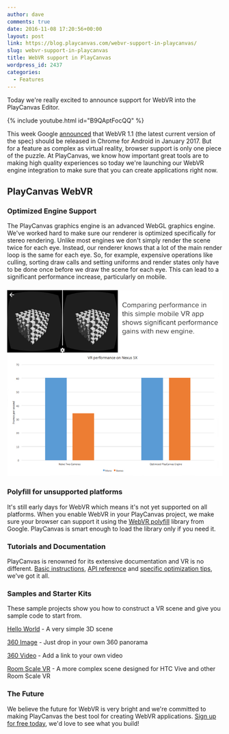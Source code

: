 ```yaml
---
author: dave
comments: true
date: 2016-11-08 17:20:56+00:00
layout: post
link: https://blog.playcanvas.com/webvr-support-in-playcanvas/
slug: webvr-support-in-playcanvas
title: WebVR support in PlayCanvas
wordpress_id: 2437
categories:
  - Features
---
```


Today we're really excited to announce support for WebVR into the PlayCanvas Editor.

{% include youtube.html id="B9QAptFocQQ" %}

This week Google [announced](https://www.roadtovr.com/google-launching-webvr-support-for-android-chrome-in-january-desktop-to-follow/) that WebVR 1.1 (the latest current version of the spec) should be released in Chrome for Android in January 2017. But for a feature as complex as virtual reality, browser support is only one piece of the puzzle. At PlayCanvas, we know how important great tools are to making high quality experiences so today we're launching our WebVR engine integration to make sure that you can create applications right now.

## PlayCanvas WebVR

### Optimized Engine Support

The PlayCanvas graphics engine is an advanced WebGL graphics engine. We've worked hard to make sure our renderer is optimized specifically for stereo rendering. Unlike most engines we don't simply render the scene twice for each eye. Instead, our renderer knows that a lot of the main render loop is the same for each eye. So, for example, expensive operations like culling, sorting draw calls and setting uniforms and render states only have to be done once before we draw the scene for each eye. This can lead to a significant performance increase, particularly on mobile.

### ![](/assets/media/vr-comparison-1.jpg)

### Polyfill for unsupported platforms

It's still early days for WebVR which means it's not yet supported on all platforms. When you enable WebVR in your PlayCanvas project, we make sure your browser can support it using the [WebVR polyfill](https://github.com/googlevr/webvr-polyfill) library from Google. PlayCanvas is smart enough to load the library only if you need it.

### Tutorials and Documentation

PlayCanvas is renowned for its extensive documentation and VR is no different. [Basic instructions](https://developer.playcanvas.com/en/user-manual/xr/vr/), [API reference](https://developer.playcanvas.com/en/api/pc.XrManager.html) and [specific optimization tips](https://developer.playcanvas.com/en/user-manual/xr/optimizing-webxr/), we've got it all.

### Samples and Starter Kits

These sample projects show you how to construct a VR scene and give you sample code to start from.

[Hello World](https://playcanvas.com/project/433339/overview/webvr-hello-world) - A very simple 3D scene

[360 Image](https://playcanvas.com/project/434266/overview/webvr-360-image) - Just drop in your own 360 panorama

[360 Video](https://playcanvas.com/project/434444/overview/webvr-360-video) - Add a link to your own video

[Room Scale VR](https://playcanvas.com/project/434546/overview/webvr-orange-room) - A more complex scene designed for HTC Vive and other Room Scale VR

### The Future

We believe the future for WebVR is very bright and we're committed to making PlayCanvas the best tool for creating WebVR applications. [Sign up for free today](https://playcanvas.com), we'd love to see what you build!
